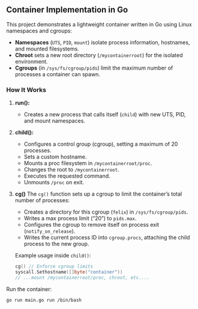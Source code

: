 ## Container Implementation in Go

This project demonstrates a lightweight container written in Go using Linux namespaces and cgroups:
- **Namespaces** (`UTS`, `PID`, `mount`) isolate process information, hostnames, and mounted filesystems.  
- **Chroot** sets a new root directory (`/mycontainerroot`) for the isolated environment.  
- **Cgroups** (in `/sys/fs/cgroup/pids`) limit the maximum number of processes a container can spawn.

### How It Works
1. **run():**  
   - Creates a new process that calls itself (`child`) with new UTS, PID, and mount namespaces.  
2. **child():**  
   - Configures a control group (cgroup), setting a maximum of 20 processes.  
   - Sets a custom hostname.  
   - Mounts a proc filesystem in `/mycontainerroot/proc`.  
   - Changes the root to `/mycontainerroot`.  
   - Executes the requested command.  
   - Unmounts `/proc` on exit.  
3. **cg()**
    The `cg()` function sets up a cgroup to limit the container’s total number of processes:
   - Creates a directory for this cgroup (`felix`) in `/sys/fs/cgroup/pids`.  
   - Writes a max process limit (“20”) to `pids.max`.  
   - Configures the cgroup to remove itself on process exit (`notify_on_release`).  
   - Writes the current process ID into `cgroup.procs`, attaching the child process to the new group.  

   Example usage inside `child()`:
    ```go
    cg() // Enforce cgroup limits
    syscall.Sethostname([]byte("container"))
    // ...mount /mycontainerroot/proc, chroot, etc....

Run the container:
```bash
go run main.go run /bin/bash